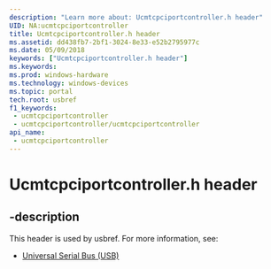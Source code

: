 ```yaml
---
description: "Learn more about: Ucmtcpciportcontroller.h header"
UID: NA:ucmtcpciportcontroller
title: Ucmtcpciportcontroller.h header
ms.assetid: dd438fb7-2bf1-3024-8e33-e52b2795977c
ms.date: 05/09/2018
keywords: ["Ucmtcpciportcontroller.h header"]
ms.keywords: 
ms.prod: windows-hardware
ms.technology: windows-devices
ms.topic: portal
tech.root: usbref
f1_keywords:
 - ucmtcpciportcontroller
 - ucmtcpciportcontroller/ucmtcpciportcontroller
api_name:
 - ucmtcpciportcontroller
---
```


# Ucmtcpciportcontroller.h header


## -description

This header is used by usbref. For more information, see:

- [Universal Serial Bus (USB)](../_usbref/index.md)

